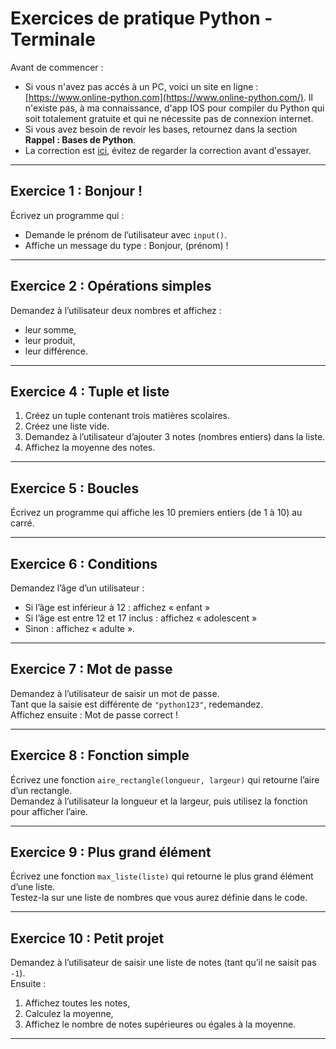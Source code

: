 # Exercices de pratique Python - Terminale

Avant de commencer :  
- Si vous n'avez pas accés à un PC, voici un site en ligne : [https://www.online-python.com](https://www.online-python.com/). Il n'existe pas, à ma connaissance, d'app IOS pour compiler du Python qui soit totalement gratuite et qui ne nécessite pas de connexion internet.  
- Si vous avez besoin de revoir les bases, retournez dans la section **Rappel : Bases de Python**.  
- La correction est [ici](correction.md), évitez de regarder la correction avant d'essayer.
---

## Exercice 1 : Bonjour !
Écrivez un programme qui :  
- Demande le prénom de l’utilisateur avec `input()`.  
- Affiche un message du type : Bonjour, (prénom) !

---

## Exercice 2 : Opérations simples
Demandez à l’utilisateur deux nombres et affichez :  
- leur somme,  
- leur produit,  
- leur différence.  

---

## Exercice 4 : Tuple et liste
1. Créez un tuple contenant trois matières scolaires.  
2. Créez une liste vide.  
3. Demandez à l’utilisateur d’ajouter 3 notes (nombres entiers) dans la liste.  
4. Affichez la moyenne des notes.  

---

## Exercice 5 : Boucles
Écrivez un programme qui affiche les 10 premiers entiers (de 1 à 10) au carré.  

---

## Exercice 6 : Conditions
Demandez l’âge d’un utilisateur :  
- Si l’âge est inférieur à 12 : affichez « enfant »  
- Si l’âge est entre 12 et 17 inclus : affichez « adolescent »  
- Sinon : affichez « adulte ».  

---

## Exercice 7 : Mot de passe
Demandez à l’utilisateur de saisir un mot de passe.  
Tant que la saisie est différente de `"python123"`, redemandez.  
Affichez ensuite :  Mot de passe correct !

---

## Exercice 8 : Fonction simple
Écrivez une fonction `aire_rectangle(longueur, largeur)` qui retourne l’aire d’un rectangle.  
Demandez à l’utilisateur la longueur et la largeur, puis utilisez la fonction pour afficher l’aire.  

---

## Exercice 9 : Plus grand élément
Écrivez une fonction `max_liste(liste)` qui retourne le plus grand élément d’une liste.  
Testez-la sur une liste de nombres que vous aurez définie dans le code.  

---

## Exercice 10 : Petit projet
Demandez à l’utilisateur de saisir une liste de notes (tant qu’il ne saisit pas `-1`).  
Ensuite :  
1. Affichez toutes les notes,  
2. Calculez la moyenne,  
3. Affichez le nombre de notes supérieures ou égales à la moyenne.  

---

